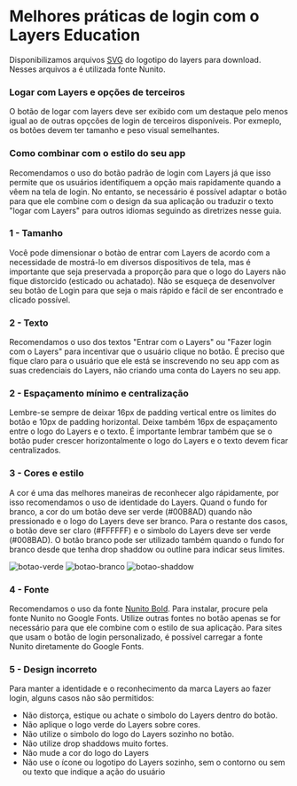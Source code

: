 # Melhores práticas de login com o Layers Education

Disponibilizamos arquivos [SVG](https://drive.google.com/drive/folders/1yZyznNDrLM7fLGTdJ54fayNt5GbRMHjM) do logotipo do layers para download. Nesses arquivos a é utilizada fonte Nunito.

### Logar com Layers e opções de terceiros

O botão de logar com layers deve ser exibido com um destaque pelo menos igual ao de outras opçcões de login de terceiros disponíveis. Por exmeplo, os botões devem ter tamanho e peso visual semelhantes.

### Como combinar com o estilo do seu app

Recomendamos o uso do botão padrão de login com Layers já que isso permite que os usuários identifiquem a opção mais rapidamente quando a vêem na tela de login. No entanto, se necessário é possível adaptar o botão para que ele combine com o design da sua aplicação ou traduzir o texto "logar com Layers" para outros idiomas seguindo as diretrizes nesse guia.

### 1 - Tamanho

Você pode dimensionar o botào de entrar com Layers de acordo com a necessidade de mostrá-lo em diversos dispositivos de tela, mas é importante que seja preservada a proporção para que o logo do Layers não fique distorcido (esticado ou achatado). Não se esqueça de desenvolver seu botão de Login para que seja o mais rápido e fácil de ser encontrado e clicado possível.

### 2 - Texto

Recomendamos o uso dos textos "Entrar com o Layers" ou "Fazer login com o Layers" para incentivar que o usuário clique no botão. É preciso que fique claro para o usuário que ele está se inscrevendo no seu app com as suas credenciais do Layers, não criando uma conta do Layers no seu app.

### 2 - Espaçamento mínimo e centralização

Lembre-se sempre de deixar 16px de padding vertical entre os limites do botão e 10px de padding horizontal. Deixe também 16px de espaçamento entre o logo do Layers e o texto. É importante lembrar também que se o botão puder crescer horizontalmente o logo do Layers e o texto devem ficar centralizados.

### 3 - Cores e estilo

A cor é uma das melhores maneiras de reconhecer algo rápidamente, por isso recomendamos o uso de identidade do Layers. Quand o fundo for branco, a cor do um botão deve ser verde (#00B8AD) quando não pressionado e o logo do Layers deve ser branco. Para o restante dos casos, o botão deve ser claro (#FFFFFF) e o simbolo do Layers deve ser verde (#008BAD). O botão branco pode ser utilizado também quando o fundo for branco desde que tenha drop shaddow ou outline para indicar seus limites.

![botao-verde](https://github.com/layers-digital/docs/blob/master/oauth2.0/green@2x.png) ![botao-branco](https://github.com/layers-digital/docs/blob/master/oauth2.0/white@2x.png) ![botao-shaddow](https://github.com/layers-digital/docs/blob/master/oauth2.0/shaddow@2x.png)


### 4 - Fonte 

Recomendamos o uso da fonte [Nunito Bold](https://fonts.google.com/specimen/Nunito). Para instalar, procure pela fonte Nunito no Google Fonts. Utilize outras fontes no botão apenas se for necessário para que ele combine com o estilo de sua aplicação. Para sites que usam o botão de login personalizado, é possível carregar a fonte Nunito diretamente do Google Fonts.

### 5 - Design incorreto

Para manter a identidade e o reconhecimento da marca Layers ao fazer login, alguns casos não são permitidos:

+ Não distorça, estique ou achate o simbolo do Layers dentro do botão.
+ Não aplique o logo verde do Layers sobre cores.
+ Não utilize o simbolo do logo do Layers sozinho no botão.
+ Não utilize drop shaddows muito fortes.
+ Não mude a cor do logo do Layers 
+ Não use o ícone ou logotipo do Layers sozinho, sem o contorno ou sem ou texto que indique a ação do usuário